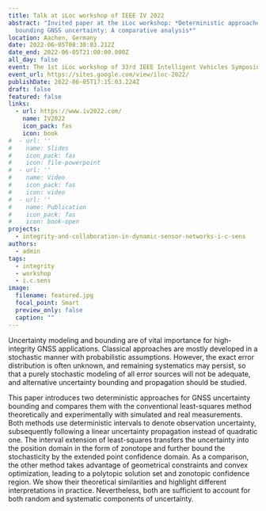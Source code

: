 ```yaml
---
title: Talk at iLoc workshop of IEEE IV 2022
abstract: "Invited paper at the iLoc workshop: *Deterministic approaches for
  bounding GNSS uncertainty: A comparative analysis*"
location: Aachen, Germany
date: 2022-06-05T08:30:03.212Z
date_end: 2022-06-05T21:00:00.000Z
all_day: false
event: The 1st iLoc workshop of 33rd IEEE Intelligent Vehicles Symposium
event_url: https://sites.google.com/view/iloc-2022/
publishDate: 2022-06-05T17:15:03.224Z
draft: false
featured: false
links:
  - url: https://www.iv2022.com/
    name: IV2022
    icon_pack: fas
    icon: book
#  - url: ''
#    name: Slides
#    icon_pack: fas
#    icon: file-powerpoint
#  - url: ''
#    name: Video
#    icon_pack: fas
#    icon: video
#  - url: ''
#    name: Publication
#    icon_pack: fas
#    icon: book-open
projects:
  - integrity-and-collaboration-in-dynamic-sensor-networks-i-c-sens
authors:
  - admin
tags:
  - integrity
  - workshop
  - i.c.sens
image:
  filename: featured.jpg
  focal_point: Smart
  preview_only: false
  caption: ""
---
```

Uncertainty modeling and bounding are of vital importance for high-integrity GNSS applications. Classical approaches are mostly developed in a stochastic manner with probabilistic assumptions. However, the exact error distribution is often unknown, and remaining systematics may persist, so that a purely stochastic modeling of all error sources will not be adequate, and alternative uncertainty bounding and propagation should be studied. 

This paper introduces two deterministic approaches for GNSS uncertainty bounding and compares them with the conventional least-squares method theoretically and experimentally with simulated and real measurements. Both methods use  deterministic intervals to denote observation uncertainty, subsequently following a linear uncertainty propagation instead of quadratic one. The interval extension of least-squares transfers the uncertainty into the position domain in the form of zonotope and further bound the stochasticity by the extended point confidence domain. As a comparison, the other method takes advantage of geometrical constraints and convex optimization, leading to a polytopic solution set and zonotopic confidence region. We show their theoretical similarities and highlight different interpretations in practice. Nevertheless, both are sufficient to account for both random and systematic components of uncertainty.
